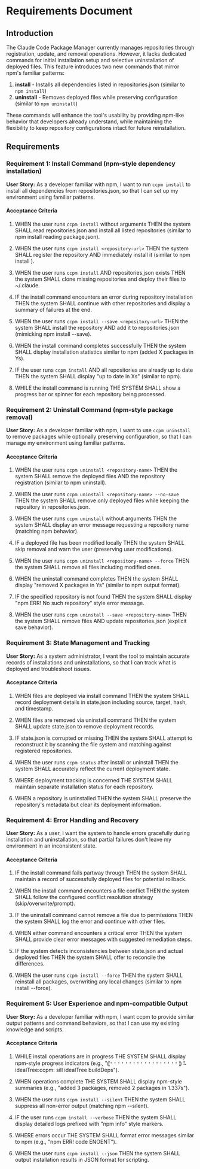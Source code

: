 # Requirements Document

## Introduction

The Claude Code Package Manager currently manages repositories through registration, update, and removal operations. However, it lacks dedicated commands for initial installation setup and selective uninstallation of deployed files. This feature introduces two new commands that mirror npm's familiar patterns:

1. **install** - Installs all dependencies listed in repositories.json (similar to `npm install`)
2. **uninstall** - Removes deployed files while preserving configuration (similar to `npm uninstall`)

These commands will enhance the tool's usability by providing npm-like behavior that developers already understand, while maintaining the flexibility to keep repository configurations intact for future reinstallation.

## Requirements

### Requirement 1: Install Command (npm-style dependency installation)

**User Story:** As a developer familiar with npm, I want to run `ccpm install` to install all dependencies from repositories.json, so that I can set up my environment using familiar patterns.

#### Acceptance Criteria

1. WHEN the user runs `ccpm install` without arguments THEN the system SHALL read repositories.json and install all listed repositories (similar to npm install reading package.json).

2. WHEN the user runs `ccpm install <repository-url>` THEN the system SHALL register the repository AND immediately install it (similar to npm install <package>).

3. WHEN the user runs `ccpm install` AND repositories.json exists THEN the system SHALL clone missing repositories and deploy their files to ~/.claude.

4. IF the install command encounters an error during repository installation THEN the system SHALL continue with other repositories and display a summary of failures at the end.

5. WHEN the user runs `ccpm install --save <repository-url>` THEN the system SHALL install the repository AND add it to repositories.json (mimicking npm install --save).

6. WHEN the install command completes successfully THEN the system SHALL display installation statistics similar to npm (added X packages in Ys).

7. IF the user runs `ccpm install` AND all repositories are already up to date THEN the system SHALL display "up to date in Xs" (similar to npm).

8. WHILE the install command is running THE SYSTEM SHALL show a progress bar or spinner for each repository being processed.

### Requirement 2: Uninstall Command (npm-style package removal)

**User Story:** As a developer familiar with npm, I want to use `ccpm uninstall` to remove packages while optionally preserving configuration, so that I can manage my environment using familiar patterns.

#### Acceptance Criteria

1. WHEN the user runs `ccpm uninstall <repository-name>` THEN the system SHALL remove the deployed files AND the repository registration (similar to npm uninstall).

2. WHEN the user runs `ccpm uninstall <repository-name> --no-save` THEN the system SHALL remove only deployed files while keeping the repository in repositories.json.

3. WHEN the user runs `ccpm uninstall` without arguments THEN the system SHALL display an error message requesting a repository name (matching npm behavior).

4. IF a deployed file has been modified locally THEN the system SHALL skip removal and warn the user (preserving user modifications).

5. WHEN the user runs `ccpm uninstall <repository-name> --force` THEN the system SHALL remove all files including modified ones.

6. WHEN the uninstall command completes THEN the system SHALL display "removed X packages in Ys" (similar to npm output format).

7. IF the specified repository is not found THEN the system SHALL display "npm ERR! No such repository" style error message.

8. WHEN the user runs `ccpm uninstall --save <repository-name>` THEN the system SHALL remove files AND update repositories.json (explicit save behavior).

### Requirement 3: State Management and Tracking

**User Story:** As a system administrator, I want the tool to maintain accurate records of installations and uninstallations, so that I can track what is deployed and troubleshoot issues.

#### Acceptance Criteria

1. WHEN files are deployed via install command THEN the system SHALL record deployment details in state.json including source, target, hash, and timestamp.

2. WHEN files are removed via uninstall command THEN the system SHALL update state.json to remove deployment records.

3. IF state.json is corrupted or missing THEN the system SHALL attempt to reconstruct it by scanning the file system and matching against registered repositories.

4. WHEN the user runs `ccpm status` after install or uninstall THEN the system SHALL accurately reflect the current deployment state.

5. WHERE deployment tracking is concerned THE SYSTEM SHALL maintain separate installation status for each repository.

6. WHEN a repository is uninstalled THEN the system SHALL preserve the repository's metadata but clear its deployment information.

### Requirement 4: Error Handling and Recovery

**User Story:** As a user, I want the system to handle errors gracefully during installation and uninstallation, so that partial failures don't leave my environment in an inconsistent state.

#### Acceptance Criteria

1. IF the install command fails partway through THEN the system SHALL maintain a record of successfully deployed files for potential rollback.

2. WHEN the install command encounters a file conflict THEN the system SHALL follow the configured conflict resolution strategy (skip/overwrite/prompt).

3. IF the uninstall command cannot remove a file due to permissions THEN the system SHALL log the error and continue with other files.

4. WHEN either command encounters a critical error THEN the system SHALL provide clear error messages with suggested remediation steps.

5. IF the system detects inconsistencies between state.json and actual deployed files THEN the system SHALL offer to reconcile the differences.

6. WHEN the user runs `ccpm install --force` THEN the system SHALL reinstall all packages, overwriting any local changes (similar to npm install --force).

### Requirement 5: User Experience and npm-compatible Output

**User Story:** As a developer familiar with npm, I want ccpm to provide similar output patterns and command behaviors, so that I can use my existing knowledge and scripts.

#### Acceptance Criteria

1. WHILE install operations are in progress THE SYSTEM SHALL display npm-style progress indicators (e.g., "⸨⠂⠂⠂⠂⠂⠂⠂⠂⠂⠂⠂⠂⠂⠂⠂⠂⠂⠂⸩ ⠧ idealTree:ccpm: sill idealTree buildDeps").

2. WHEN operations complete THE SYSTEM SHALL display npm-style summaries (e.g., "added 3 packages, removed 2 packages in 1.337s").

3. WHEN the user runs `ccpm install --silent` THEN the system SHALL suppress all non-error output (matching npm --silent).

4. IF the user runs `ccpm install --verbose` THEN the system SHALL display detailed logs prefixed with "npm info" style markers.

5. WHERE errors occur THE SYSTEM SHALL format error messages similar to npm (e.g., "npm ERR! code ENOENT").

6. WHEN the user runs `ccpm install --json` THEN the system SHALL output installation results in JSON format for scripting.